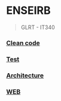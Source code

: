 # ENSEIRB

> GLRT - IT340

### [Clean code](/jchabanne/enseirb/tree/clean-code)

### [Test](/jchabanne/enseirb/tree/test)

### [Architecture](/jchabanne/enseirb/tree/architecture)

### [WEB](/jchabanne/enseirb/tree/web)
